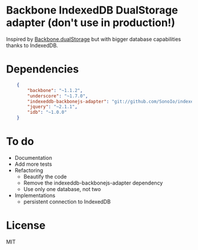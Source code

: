 
# Backbone IndexedDB DualStorage adapter (don't use in production!)

Inspired by [Backbone.dualStorage](https://github.com/nilbus/Backbone.dualStorage) but with bigger database capabilities thanks to IndexedDB.

# Dependencies

```json
	{
		"backbone": "~1.1.2",
		"underscore": "~1.7.0",
		"indexeddb-backbonejs-adapter": "git://github.com/SonoIo/indexeddb-backbonejs-adapter.git#master",
		"jquery": "~2.1.1",
		"idb": "~1.0.0"
	}
```

# To do

- Documentation
- Add more tests
- Refactoring
  - Beautify the code
  - Remove the indexeddb-backbonejs-adapter dependency
  - Use only one database, not two
- Implementations
  - persistent connection to IndexedDB

# License

MIT

